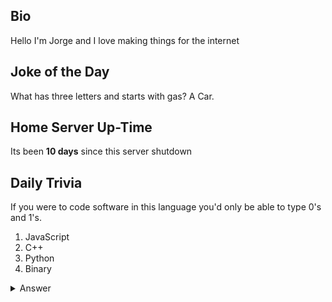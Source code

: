 ## Bio

Hello I'm Jorge and I love making things for the internet

## Joke of the Day

What has three letters and starts with gas? A Car.

## Home Server Up-Time

Its been **10 days** since this server shutdown


## Daily Trivia

If you were to code software in this language you&#039;d only be able to type 0&#039;s and 1&#039;s.
 1. JavaScript
 2. C++
 3. Python
 4. Binary

<details>
  <summary>Answer</summary>
  Binary
</details>
